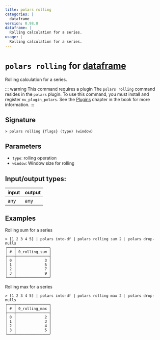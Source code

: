 ```yaml
---
title: polars rolling
categories: |
  dataframe
version: 0.98.0
dataframe: |
  Rolling calculation for a series.
usage: |
  Rolling calculation for a series.
---
```

<!-- This file is automatically generated. Please edit the command in https://github.com/nushell/nushell instead. -->

# `polars rolling` for [dataframe](/commands/categories/dataframe.md)

<div class='command-title'>Rolling calculation for a series.</div>

::: warning This command requires a plugin
The `polars rolling` command resides in the `polars` plugin.
To use this command, you must install and register `nu_plugin_polars`.
See the [Plugins](/book/plugins.html) chapter in the book for more information.
:::

## Signature

```> polars rolling {flags} (type) (window)```

## Parameters

 -  `type`: rolling operation
 -  `window`: Window size for rolling


## Input/output types:

| input | output |
| ----- | ------ |
| any   | any    |

## Examples

Rolling sum for a series
```nu
> [1 2 3 4 5] | polars into-df | polars rolling sum 2 | polars drop-nulls
╭───┬───────────────╮
│ # │ 0_rolling_sum │
├───┼───────────────┤
│ 0 │             3 │
│ 1 │             5 │
│ 2 │             7 │
│ 3 │             9 │
╰───┴───────────────╯

```

Rolling max for a series
```nu
> [1 2 3 4 5] | polars into-df | polars rolling max 2 | polars drop-nulls
╭───┬───────────────╮
│ # │ 0_rolling_max │
├───┼───────────────┤
│ 0 │             2 │
│ 1 │             3 │
│ 2 │             4 │
│ 3 │             5 │
╰───┴───────────────╯

```
